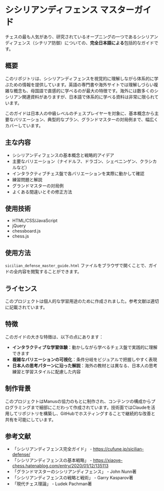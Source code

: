 # シシリアンディフェンス マスターガイド

チェスの最も人気があり、研究されているオープニングの一つであるシシリアンディフェンス（シチリア防御）についての、**完全日本語による**包括的なガイドです。

## 概要

このリポジトリは、シシリアンディフェンスを視覚的に理解しながら体系的に学ぶための情報を提供しています。英語の専門書や海外サイトでは理解しづらい複雑な概念も、母国語で直感的に学べるのが最大の特徴です。海外には数多くのシシリアン関連資料がありますが、日本語で体系的に学べる資料は非常に限られています。

このガイドは日本人の中級レベルのチェスプレイヤーを対象に、基本概念から主要なバリエーション、典型的なプラン、グランドマスターの対局例まで、幅広くカバーしています。

## 主な内容

- シシリアンディフェンスの基本概念と戦略的アイデア
- 主要なバリエーション（ナイドルフ、ドラゴン、シェベニンゲン、クラシカルなど）
- インタラクティブチェス盤で各バリエーションを実際に動かして確認
- 練習問題と解説
- グランドマスターの対局例
- よくある間違いとその修正方法

## 使用技術

- HTML/CSS/JavaScript
- jQuery
- chessboard.js
- chess.js

## 使用方法

`sicilian_defense_master_guide.html` ファイルをブラウザで開くことで、ガイドの全内容を閲覧することができます。

## ライセンス

このプロジェクトは個人的な学習用途のために作成されました。参考文献は適切に記載されています。

## 特徴

このガイドの大きな特徴は、以下の点にあります：

- **インタラクティブな学習体験**：動かしながら学べるチェス盤で実践的に理解できます
- **複雑なバリエーションの可視化**：条件分岐をビジュアルで把握しやすく表現
- **日本人の思考パターンに沿った解説**：海外の教材とは異なる、日本人の思考練習と学習スタイルに配慮した内容

## 制作背景

このプロジェクトはManusの協力のもとに制作され、コンテンツの構成からプログラミングまで細部にこだわって作成されています。技術面ではClaudeを活用してリポジトリを構築し、GitHubでホスティングすることで継続的な改善と共有を可能にしています。

## 参考文献

- 「シシリアンディフェンス完全ガイド」 - https://cufune.jp/sicilian-defense/
- 「シシリアンディフェンスの基本戦略」 - https://xiaoye-chess.hatenablog.com/entry/2020/01/12/135113
- 「グランドマスターのシシリアンディフェンス」 - John Nunn著
- 「シシリアンディフェンスの戦略と戦術」 - Garry Kasparov著
- 「現代チェス理論」 - Ludek Pachman著
